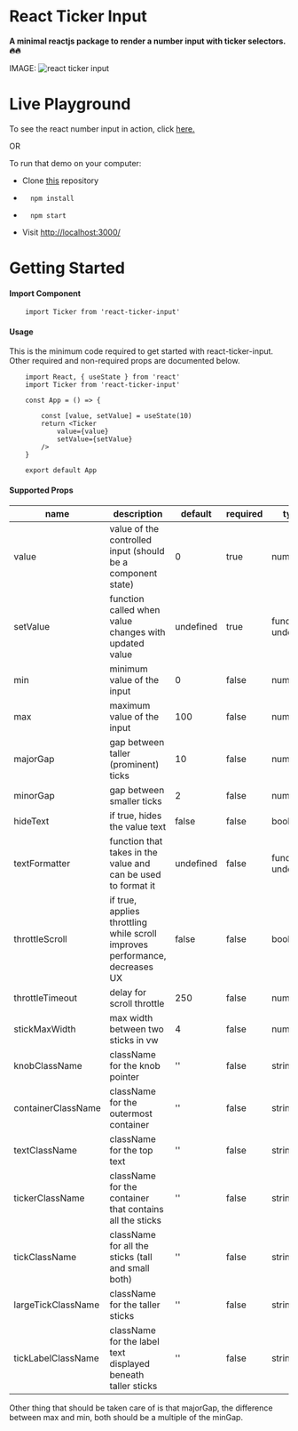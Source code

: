 # React Ticker Input

**A minimal reactjs package to render a number input with ticker selectors. 🔥🔥**

IMAGE:
![react ticker input](https://ibb.co/SK2c6n6)

# Live Playground
To see the react number input in action, click [here.](https://codesandbox.io/p/github/arnavozil/react-ticker-input/draft/goofy-ardinghelli?file=%2FREADME.md)

OR

To run that demo on your computer:
- Clone [this](https://github.com/arnavozil/react-ticker-input) repository
-       npm install
-       npm start
- Visit [http://localhost:3000/](http://localhost:3000/)

# Getting Started
#### Import Component
        import Ticker from 'react-ticker-input'
#### Usage
This is the minimum code required to get started with react-ticker-input.
Other required and non-required props are documented below.

        import React, { useState } from 'react'
        import Ticker from 'react-ticker-input'

        const App = () => {
        
            const [value, setValue] = useState(10)
            return <Ticker 
                value={value}
                setValue={setValue}
            />
        }

        export default App

#### Supported Props
| **name**           | **description**                                                             | **default** | **required** | **type**             |
|--------------------|-----------------------------------------------------------------------------|-------------|--------------|----------------------|
| value              | value of the controlled input (should be a component state)                 | 0           | true         | number               |
| setValue           | function called when value changes with updated value                       | undefined   | true         | function ⎮ undefined |
| min                | minimum value of the input                                                  | 0           | false        | number               |
| max                | maximum value of the input                                                  | 100         | false        | number               |
| majorGap           | gap between taller (prominent) ticks                                        | 10          | false        | number               |
| minorGap           | gap between smaller ticks                                                   | 2           | false        | number               |
| hideText           | if true, hides the value text                                               | false       | false        | boolean              |
| textFormatter      | function that takes in the value and can be used to format it               | undefined   | false        | function ⎮ undefined |
| throttleScroll     | if true, applies throttling while scroll improves performance, decreases UX | false       | false        | boolean              |
| throttleTimeout    | delay for scroll throttle                                                   | 250         | false        | number               |
| stickMaxWidth      | max width between two sticks in vw                                          | 4           | false        | number               |
| knobClassName      | className for the knob pointer                                              | ''          | false        | string               |
| containerClassName | className for the outermost container                                       | ''          | false        | string               |
| textClassName      | className for the top text                                                  | ''          | false        | string               |
| tickerClassName    | className for the container that contains all the sticks                    | ''          | false        | string               |
| tickClassName      | className for all the sticks (tall and small both)                          | ''          | false        | string               |
| largeTickClassName | className for the taller sticks                                             | ''          | false        | string               |
| tickLabelClassName | className for the label text displayed beneath taller sticks                | ''          | false        | string               |

Other thing that should be taken care of is that majorGap, the difference between max and min, both should be a multiple of the minGap.
